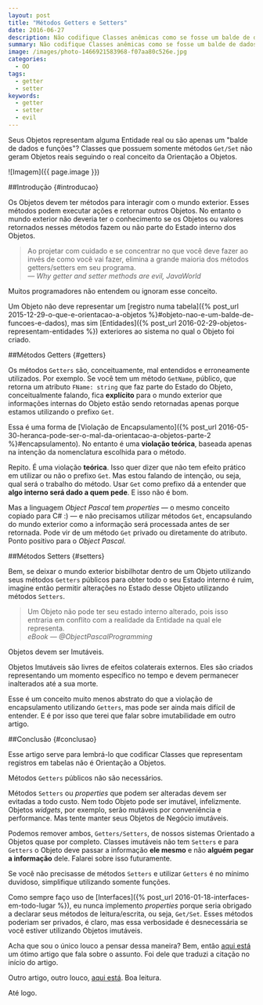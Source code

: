 ```yaml
---
layout: post
title: "Métodos Getters e Setters"
date: 2016-06-27
description: Não codifique Classes anêmicas como se fosse um balde de dados.
summary: Não codifique Classes anêmicas como se fosse um balde de dados.
image: /images/photo-1466921583968-f07aa80c526e.jpg
categories: 
  - OO
tags:
  - getter
  - setter
keywords:
  - getter
  - setter
  - evil
--- 
```


Seus Objetos representam alguma Entidade real ou são apenas um "balde de dados e funções"? Classes que possuem somente métodos `Get/Set` não geram Objetos reais seguindo o real conceito da Orientação a Objetos. 

<!--more-->

![Imagem]({{ page.image }})

##Introdução {#introducao}

Os Objetos devem ter métodos para interagir com o mundo exterior. Esses métodos podem executar ações e retornar outros Objetos. No entanto o mundo exterior não deveria ter o conhecimento se os Objetos ou valores retornados nesses métodos fazem ou não parte do Estado interno dos Objetos.

<blockquote>
  Ao projetar com cuidado e se concentrar no que você deve fazer ao invés de como você vai fazer, elimina a grande maioria dos métodos getters/setters em seu programa.
  <footer><cite title="JavaWorld">— Why getter and setter methods are evil, JavaWorld</cite></footer>
</blockquote>

Muitos programadores não entendem ou ignoram esse conceito.

Um Objeto não deve representar um [registro numa tabela]({% post_url 2015-12-29-o-que-e-orientacao-a-objetos %}#objeto-nao-e-um-balde-de-funcoes-e-dados), mas sim [Entidades]({% post_url 2016-02-29-objetos-representam-entidades %}) exteriores ao sistema no qual o Objeto foi criado.

##Métodos Getters {#getters}

Os métodos `Getters` são, conceituamente, mal entendidos e erroneamente utilizados. Por exemplo. Se você tem um método `GetName`, público, que retorna um atributo `FName: string` que faz parte do Estado do Objeto, conceitualmente falando, fica **explícito** para o mundo exterior que informações internas do Objeto estão sendo retornadas apenas porque estamos utilizando o prefixo `Get`.

Essa é uma forma de [Violação de Encapsulamento]({% post_url 2016-05-30-heranca-pode-ser-o-mal-da-orientacao-a-objetos-parte-2 %}#encapsulamento). No entanto é uma **violação teórica**, baseada apenas na intenção da nomenclatura escolhida para o método.

Repito. É uma violação **teórica**. Isso quer dizer que não tem efeito prático em utilizar ou não o prefixo `Get`. Mas estou falando de intenção, ou seja, qual será o trabalho do método. Usar `Get` como prefixo dá a entender que **algo interno será dado a quem pede**. E isso não é bom.

Mas a linguagem *Object Pascal* tem *properties* — o mesmo conceito copiado para C# :) — e não precisamos utilizar métodos `Get`, encapsulando do mundo exterior como a informação será processada antes de ser retornada. Pode vir de um método `Get` privado ou diretamente do atributo. Ponto positivo para o *Object Pascal*.

##Métodos Setters {#setters}

Bem, se deixar o mundo exterior bisbilhotar dentro de um Objeto utilizando seus métodos `Getters` públicos para obter todo o seu Estado interno é ruim, imagine então permitir alterações no Estado desse Objeto utilizando métodos `Setters`.

<blockquote>
  Um Objeto não pode ter seu estado interno alterado, pois
  isso entraria em conflito com a realidade da Entidade na
  qual ele representa.
  <footer><cite title="eBook OPP">eBook — @ObjectPascalProgramming</cite></footer>
</blockquote>

Objetos devem ser Imutáveis. 

Objetos Imutáveis são livres de efeitos colaterais externos. Eles são criados representando um momento específico no tempo e devem permanecer inalterados até a sua morte.
  
Esse é um conceito muito menos abstrato do que a violação de encapsulamento utilizando `Getters`, mas pode ser ainda mais difícil de entender. E é por isso que terei que falar sobre imutabilidade em outro artigo.

##Conclusão {#conclusao}

Esse artigo serve para lembrá-lo que codificar Classes que representam registros em tabelas não é Orientação a Objetos.

Métodos `Getters` públicos não são necessários.

Métodos `Setters` ou *properties* que podem ser alteradas devem ser evitadas a todo custo. Nem todo Objeto pode ser imutável, infelizmente. Objetos *widgets*, por exemplo, serão mutáveis por conveniência e performance. Mas tente manter seus Objetos de Negócio imutáveis.

Podemos remover ambos, `Getters/Setters`, de nossos sistemas Orientado a Objetos quase por completo. Classes imutáveis não tem `Setters` e para `Getters` o Objeto deve passar a informação **ele mesmo** e não **alguém pegar a informação** dele. Falarei sobre isso futuramente.

Se você não precisasse de métodos `Setters` e utilizar `Getters` é no mínimo duvidoso, simplifique utilizando somente funções.

Como sempre faço uso de [Interfaces]({% post_url 2016-01-18-interfaces-em-todo-lugar %}), eu nunca implemento *properties* porque seria obrigado a declarar seus métodos de leitura/escrita, ou seja, `Get/Set`. Esses métodos poderiam ser privados, é claro, mas essa verbosidade é desnecessária se você estiver utilizando Objetos imutáveis.

Acha que sou o único louco a pensar dessa maneira? Bem, então [aqui está](http://www.javaworld.com/article/2073723/core-java/why-getter-and-setter-methods-are-evil.html) um ótimo artigo que fala sobre o assunto. Foi dele que traduzi a citação no início do artigo.

Outro artigo, outro louco, [aqui está](http://www.yegor256.com/2014/09/16/getters-and-setters-are-evil.html). Boa leitura.

Até logo.